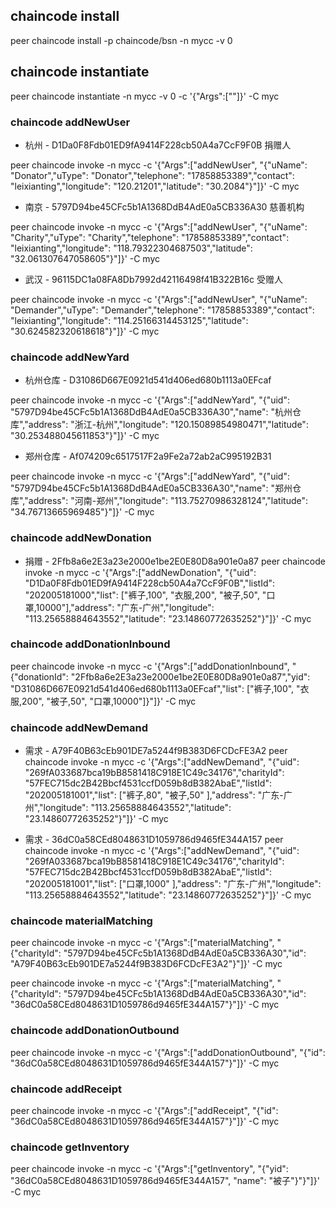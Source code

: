 ## chaincode install 
peer chaincode install -p chaincode/bsn -n mycc -v 0

## chaincode instantiate
peer chaincode instantiate -n mycc -v 0 -c '{"Args":[""]}' -C myc

### chaincode addNewUser
* 杭州 - D1Da0F8Fdb01ED9fA9414F228cb50A4a7CcF9F0B 捐赠人

peer chaincode invoke -n mycc -c '{"Args":["addNewUser", "{\"uName\": \"Donator\",\"uType\": \"Donator\",\"telephone\": \"17858853389\",\"contact\": \"leixianting\",\"longitude\": \"120.21201\",\"latitude\": \"30.2084\"}"]}' -C myc

* 南京 - 5797D94be45CFc5b1A1368DdB4AdE0a5CB336A30 慈善机构

peer chaincode invoke -n mycc -c '{"Args":["addNewUser", "{\"uName\": \"Charity\",\"uType\": \"Charity\",\"telephone\": \"17858853389\",\"contact\": \"leixianting\",\"longitude\": \"118.79322304687503\",\"latitude\": \"32.061307647058605\"}"]}' -C myc

* 武汉 - 96115DC1a08FA8Db7992d42116498f41B322B16c 受赠人

peer chaincode invoke -n mycc -c '{"Args":["addNewUser", "{\"uName\": \"Demander\",\"uType\": \"Demander\",\"telephone\": \"17858853389\",\"contact\": \"leixianting\",\"longitude\": \"114.25166314453125\",\"latitude\": \"30.624582320618618\"}"]}' -C myc

### chaincode addNewYard

* 杭州仓库 - D31086D667E0921d541d406ed680b1113a0EFcaf

peer chaincode invoke -n mycc -c '{"Args":["addNewYard", "{\"uid\": \"5797D94be45CFc5b1A1368DdB4AdE0a5CB336A30\",\"name\": \"杭州仓库\",\"address\": \"浙江-杭州\",\"longitude\": \"120.15089854980471\",\"latitude\": \"30.253488045611853\"}"]}' -C myc

* 郑州仓库 - Af074209c6517517F2a9Fe2a72ab2aC995192B31

peer chaincode invoke -n mycc -c '{"Args":["addNewYard", "{\"uid\": \"5797D94be45CFc5b1A1368DdB4AdE0a5CB336A30\",\"name\": \"郑州仓库\",\"address\": \"河南-郑州\",\"longitude\": \"113.75270986328124\",\"latitude\": \"34.76713665969485\"}"]}' -C myc

### chaincode addNewDonation

* 捐赠 - 2Ffb8a6e2E3a23e2000e1be2E0E80D8a901e0a87
peer chaincode invoke -n mycc -c '{"Args":["addNewDonation", "{\"uid\": \"D1Da0F8Fdb01ED9fA9414F228cb50A4a7CcF9F0B\",\"listId\": \"202005181000\",\"list\": [\"裤子,100\", \"衣服,200\", \"被子,50\", \"口罩,10000\"],\"address\": \"广东-广州\",\"longitude\": \"113.25658884643552\",\"latitude\": \"23.14860772635252\"}"]}' -C myc

### chaincode addDonationInbound

peer chaincode invoke -n mycc -c '{"Args":["addDonationInbound", "{\"donationId\": \"2Ffb8a6e2E3a23e2000e1be2E0E80D8a901e0a87\",\"yid\": \"D31086D667E0921d541d406ed680b1113a0EFcaf\",\"list\": [\"裤子,100\", \"衣服,200\", \"被子,50\", \"口罩,10000\"]}"]}' -C myc

### chaincode addNewDemand

* 需求 - A79F40B63cEb901DE7a5244f9B383D6FCDcFE3A2
peer chaincode invoke -n mycc -c '{"Args":["addNewDemand", "{\"uid\": \"269fA033687bca19bB8581418C918E1C49c34176\",\"charityId\": \"57FEC715dc2B42Bbcf4531ccfD059b8dB382AbaE\",\"listId\": \"202005181001\",\"list\": [\"裤子,80\",  \"被子,50\" ],\"address\": \"广东-广州\",\"longitude\": \"113.25658884643552\",\"latitude\": \"23.14860772635252\"}"]}' -C myc

* 需求 - 36dC0a58CEd8048631D1059786d9465fE344A157
peer chaincode invoke -n mycc -c '{"Args":["addNewDemand", "{\"uid\": \"269fA033687bca19bB8581418C918E1C49c34176\",\"charityId\": \"57FEC715dc2B42Bbcf4531ccfD059b8dB382AbaE\",\"listId\": \"202005181001\",\"list\": [\"口罩,1000\" ],\"address\": \"广东-广州\",\"longitude\": \"113.25658884643552\",\"latitude\": \"23.14860772635252\"}"]}' -C myc


### chaincode materialMatching

peer chaincode invoke -n mycc -c '{"Args":["materialMatching", "{\"charityId\": \"5797D94be45CFc5b1A1368DdB4AdE0a5CB336A30\",\"id\": \"A79F40B63cEb901DE7a5244f9B383D6FCDcFE3A2\"}"]}' -C myc

peer chaincode invoke -n mycc -c '{"Args":["materialMatching", "{\"charityId\": \"5797D94be45CFc5b1A1368DdB4AdE0a5CB336A30\",\"id\": \"36dC0a58CEd8048631D1059786d9465fE344A157\"}"]}' -C myc


### chaincode addDonationOutbound

peer chaincode invoke -n mycc -c '{"Args":["addDonationOutbound", "{\"id\": \"36dC0a58CEd8048631D1059786d9465fE344A157\"}"]}' -C myc

### chaincode addReceipt
peer chaincode invoke -n mycc -c '{"Args":["addReceipt", "{\"id\": \"36dC0a58CEd8048631D1059786d9465fE344A157\"}"]}' -C myc


### chaincode getInventory
peer chaincode invoke -n mycc -c '{"Args":["getInventory", "{\"yid\": \"36dC0a58CEd8048631D1059786d9465fE344A157\", \"name\": \"被子\"}"}"]}' -C myc
